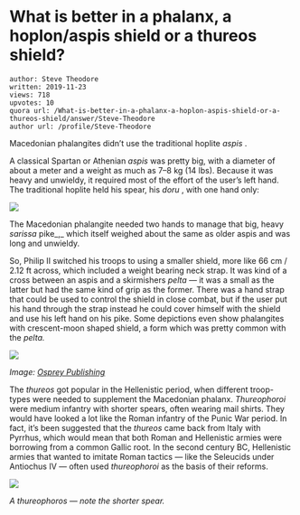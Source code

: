 # What is better in a phalanx, a hoplon/aspis shield or a thureos shield?

	author: Steve Theodore
	written: 2019-11-23
	views: 718
	upvotes: 10
	quora url: /What-is-better-in-a-phalanx-a-hoplon-aspis-shield-or-a-thureos-shield/answer/Steve-Theodore
	author url: /profile/Steve-Theodore


Macedonian phalangites didn’t use the traditional hoplite _aspis_ .

A classical Spartan or Athenian _aspis_ was pretty big, with a diameter of about a meter and a weight as much as 7–8 kg (14 lbs). Because it was heavy and unwieldy, it required most of the effort of the user’s left hand. The traditional hoplite held his spear, his _doru_ , with one hand only:

![](https://qph.fs.quoracdn.net/main-qimg-7fe82d8ac6165fdeaaa9f0f6649683a6)

The Macedonian phalangite needed two hands to manage that big, heavy _sarissa_ pike_,_ which itself weighed about the same as older aspis and was long and unwieldy.

So, Philip II switched his troops to using a smaller shield, more like 66 cm / 2.12 ft across, which included a weight bearing neck strap. It was kind of a cross between an aspis and a skirmishers _pelta —_  it was a small as the latter but had the same kind of grip as the former. There was a hand strap that could be used to control the shield in close combat, but if the user put his hand through the strap instead he could cover himself with the shield and use his left hand on his pike. Some depictions even show phalangites with crescent-moon shaped shield, a form which was pretty common with the _pelta._ 

![](https://qph.fs.quoracdn.net/main-qimg-c6c50ba42eb9009efc568b26c960813c)

_Image:_ _[Osprey Publishing](https://ospreypublishing.com/blog/cat/military-history/post/Macedonian_Phalangite_vs_Persian_Warrior/)_ 

The _thureos_  got popular in the Hellenistic period, when different troop-types were needed to supplement the Macedonian phalanx. _Thureophoroi_  were medium infantry with shorter spears, often wearing mail shirts. They would have looked a lot like the Roman infantry of the Punic War period. In fact, it’s been suggested that the _thureos_  came back from Italy with Pyrrhus, which would mean that both Roman and Hellenistic armies were borrowing from a common Gallic root. In the second century BC, Hellenistic armies that wanted to imitate Roman tactics — like the Seleucids under Antiochus IV — often used _thureophoroi_ as the basis of their reforms.

![](https://qph.fs.quoracdn.net/main-qimg-78477564db2fd7e334040e5b79b8b442)

_A thureophoros — note the shorter spear._ 

